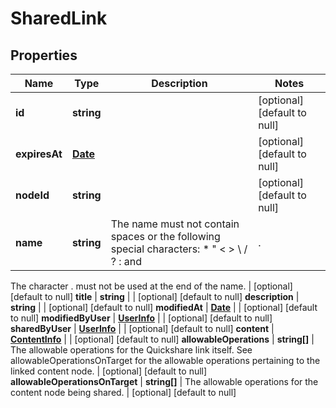 # SharedLink

## Properties
Name | Type | Description | Notes
------------ | ------------- | ------------- | -------------
**id** | **string** |  | [optional] [default to null]
**expiresAt** | [**Date**](Date.md) |  | [optional] [default to null]
**nodeId** | **string** |  | [optional] [default to null]
**name** | **string** | The name must not contain spaces or the following special characters: * \" < > \\ / ? : and |.
The character . must not be used at the end of the name.
 | [optional] [default to null]
**title** | **string** |  | [optional] [default to null]
**description** | **string** |  | [optional] [default to null]
**modifiedAt** | [**Date**](Date.md) |  | [optional] [default to null]
**modifiedByUser** | [**UserInfo**](UserInfo.md) |  | [optional] [default to null]
**sharedByUser** | [**UserInfo**](UserInfo.md) |  | [optional] [default to null]
**content** | [**ContentInfo**](ContentInfo.md) |  | [optional] [default to null]
**allowableOperations** | **string[]** | The allowable operations for the Quickshare link itself. See allowableOperationsOnTarget for the
allowable operations pertaining to the linked content node.
 | [optional] [default to null]
**allowableOperationsOnTarget** | **string[]** | The allowable operations for the content node being shared.
 | [optional] [default to null]


